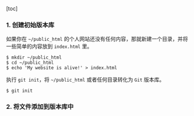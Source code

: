 [toc]

### 1. 创建初始版本库

如果你在 `~/public_html` 的个人网站还没有任何内容，那就新建一个目录，并将一些简单的内容放到 `index.html` 里。

```shell
$ mkdir ~/public_html
$ cd ~/public_html
$ echo 'My website is alive!' > index.html
```

执行 `git init`，将 `~/public_html` 或者任何目录转化为 `Git` 版本库。

```shell
$ git init
```

### 2. 将文件添加到版本库中

